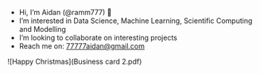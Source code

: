 - Hi, I’m Aidan (@ramm777) 👋
- I’m interested in Data Science, Machine Learning, Scientific Computing and Modelling
- I’m looking to collaborate on interesting projects
- Reach me on: 77777aidan@gmail.com

<!---
ramm777/ramm777 is a ✨ special ✨ repository because its `README.md` (this file) appears on your GitHub profile.
You can click the Preview link to take a look at your changes.
🌱 I’m currently learning more DS to become an expert
--->
![Happy Christmas](Business card 2.pdf)

